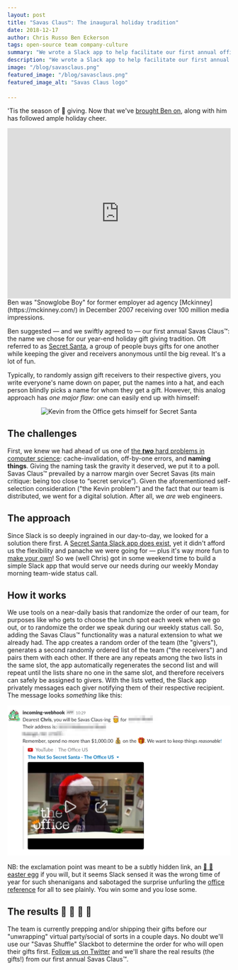 ```yaml
---
layout: post
title: "Savas Claus™: The inaugural holiday tradition"
date: 2018-12-17
author: Chris Russo Ben Eckerson
tags: open-source team company-culture
summary: "We wrote a Slack app to help facilitate our first annual office secret santa: Savas Claus™!"
description: "We wrote a Slack app to help facilitate our first annual office secret santa: Savas Claus™!"
image: "/blog/savasclaus.png"
featured_image: "/blog/savasclaus.png"
featured_image_alt: "Savas Claus logo"

---
```


'Tis the season of :gift: giving. Now that we've [brought Ben on](/2018/12/11/savas-welcomes-ben-eckerson-coo.html), along with him has followed ample holiday cheer.
<div style="padding:76.12% 0 0 0;position:relative;"><iframe class="m0" src="https://player.vimeo.com/video/24452526?autoplay=1&title=0&byline=0&portrait=0" style="position:absolute;top:0;left:0;width:100%;height:100%;" frameborder="0" webkitallowfullscreen mozallowfullscreen allowfullscreen></iframe></div><script src="https://player.vimeo.com/api/player.js"></script>
<span class="caption">Ben was "Snowglobe Boy" for former employer ad agency [Mckinney](https://mckinney.com/) in December 2007 receiving over 100 million media impressions.</span>

Ben suggested — and we swiftly agreed to — our first annual Savas Claus™: the name we chose for our year-end holiday gift giving tradition. Oft referred to as [Secret Santa](https://en.wikipedia.org/wiki/Secret_Santa), a group of people buys gifts for one another while keeping the giver and receivers anonymous until the big reveal. It's a lot of fun.

Typically, to randomly assign gift receivers to their respective givers, you write everyone's name down on paper, put the names into a hat, and each person blindly picks a name for whom they get a gift. However, this analog approach has _one major flaw_: one can easily end up with himself:

<div class="blog-image-large" style="text-align:center">
<img src="https://media1.tenor.com/images/fe6a574d37f0b0189d412bb11e719906/tenor.gif" alt="Kevin from the Office gets himself for Secret Santa">
</div>

## The challenges

First, we knew we had ahead of us one of [the **_two_** hard problems in computer science](https://martinfowler.com/bliki/TwoHardThings.html): cache-invalidation, off-by-one errors, and **naming things**. Giving the naming task the gravity it deserved, we put it to a poll. Savas Claus™ prevailed by a narrow margin over Secret Savas (its main critique: being too close to “secret service”). Given the aforementioned self-selection consideration ("the Kevin problem") and the fact that our team is distributed, we went for a digital solution. After all, we _are_ web engineers.

## The approach

Since Slack is so deeply ingrained in our day-to-day, we looked for a solution there first. A [Secret Santa Slack app does exist](https://savaslabs.slack.com/apps/A0E7EFUB1-secret-santa), yet it didn't afford us the flexibility and panache we were going for — plus it's way more fun to [make your own](https://github.com/savaslabs/savas-slack-tools/pull/5)! So we (well Chris) got in some weekend time to build a simple Slack app that would serve our needs during our weekly Monday morning team-wide status call.

## How it works

We use tools on a near-daily basis that randomize the order of our team, for purposes like who gets to choose the lunch spot each week when we go out, or to randomize the order we speak during our weekly status call. So, adding the Savas Claus™ functionality was a natural extension to what we already had. The app creates a random order of the team (the "givers"), generates a second randomly ordered list of the team ("the receivers") and pairs them with each other. If there are any repeats among the two lists in the same slot, the app automatically regenerates the second list and will repeat until the lists share no one in the same slot, and therefore receivers can safely be assigned to givers. With the lists vetted, the Slack app privately messages each giver notifying them of their respective recipient. The message looks _something_ like this:

![Chris's resulting Savas Claus private message](/assets/img/blog/savas-claus-chris-screenshot.png)

NB: the exclamation point was meant to be a subtly hidden link, an [:rabbit: :egg: easter egg](https://en.wikipedia.org/wiki/Easter_egg_(media)) if you will, but it seems Slack sensed it was the wrong time of year for such shenanigans and sabotaged the surprise unfurling the [office reference](https://www.youtube.com/watch?v=B6jCMaiTqG0) for all to see plainly. You win some and you lose some.

## The results :santa: :christmas_tree: :gift: :gift_heart:

The team is currently prepping and/or shipping their gifts before our "unwrapping" virtual party/social of sorts in a couple days. No doubt we'll use our "Savas Shuffle" Slackbot to determine the order for who will open their gifts first. [Follow us on Twitter](https://twitter.com/savaslabs) and we'll share the real results (the gifts!) from our first annual Savas Claus™.


